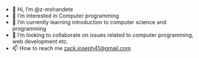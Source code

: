 - 👋 Hi, I’m @z-mshandete
- 👀 I’m interested in Computer programming 
- 🌱 I’m currently learning introduction to computer science and programming 
- 💞️ I’m looking to collaborate on issues related to computer programming, web development etc.
- 📫 How to reach me zack.joseph41@gmail.com

<!---
z-mshandete/z-mshandete is a ✨ special ✨ repository because its `README.md` (this file) appears on your GitHub profile.
You can click the Preview link to take a look at your changes.
--->
